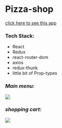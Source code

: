 <h1> Pizza-shop</h1>

 <a href='https://pizza-shop-reat.herokuapp.com/'> click here to see this app<a/>
 
<h3>Tech Stack: </h3>

<ul>
<li> React </li>
<li> Redux </li>
<li> react-router-dom </li>
<li> axios </li>
<li> redux-thunk </li>
<li> little bit of Prop-types </li>
</ul>

<h3><i> Main menu: </i></h3>
<img src='https://psv4.userapi.com/c534536/u433674261/docs/d6/f32701accd99/pitstsa1.png?extra=X6RZKHdVC1ujj_HF_6zzSbmX5pNNlRlK9-lgbZTC1-5WDutjWTxK8urQ9QuYdpMlkrGaK454Bp3Wn49uI69JeDoo0HHBMIEaDDQ-yRqd7PSAMEthaEn2moOG1FvTSJo6zHMawSmqLZWF5xaU8OU4qA'/>

<h3><i> shopping cart: </i></h3>
<img src='https://psv4.userapi.com/c534536/u433674261/docs/d2/c2da17437340/pitstsa2.png?extra=SDpHaPLX9wFg-BmeRSpyphyckkyzeG49ATY9zmEZ7X-qYH-dvDAc6MV7WGRMfTJR7JwUSuC3nTMojRTKgXhf9b1u_XXJuncdbX1wcPvlxCFO2_n1txzWmGNAuiVUGRzyI6wrRxnWDrxTfh51E1zU8A'/>

